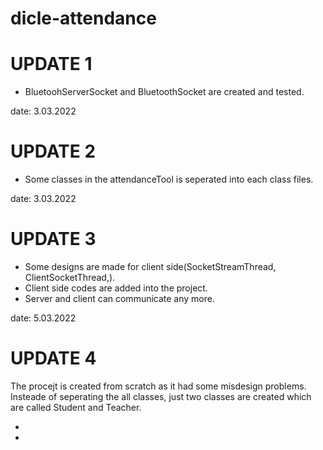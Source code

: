 # dicle-attendance

# UPDATE 1 

<ul>
  <li>BluetoohServerSocket and BluetoothSocket are created and tested.</li>
</ul>
date: 3.03.2022

# UPDATE 2

<ul>
  <li>Some classes in the attendanceTool is seperated into each class files.</li>
</ul>
date: 3.03.2022

# UPDATE 3

<ul>
  <li>Some designs are made for client side(SocketStreamThread, ClientSocketThread,).</li>
  <li>Client side codes are added into the project.</li>
  <li>Server and client can communicate any more.</li>
  
 </ul>
 date: <date>5.03.2022</date>

# UPDATE 4
The procejt is created from scratch as it had some misdesign problems. Insteade of seperating the all classes, just two classes are created which are called Student and Teacher. 
<ul>
  <li></li>
  <li></li>
</ul>
